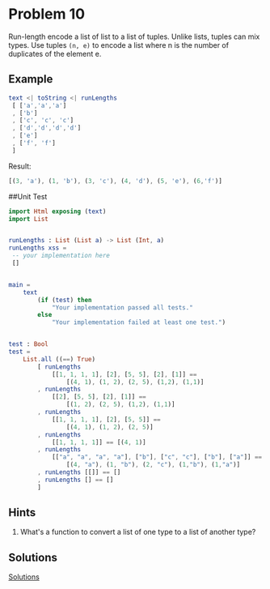 # Problem 10
Run-length encode a list of list to a list of tuples. Unlike lists, tuples can mix types. Use tuples ```(n, e)``` to encode a list where n is the number of duplicates of the element e.

## Example

```elm
text <| toString <| runLengths
 [ ['a','a','a']
 , ['b']
 , ['c', 'c', 'c']
 , ['d','d','d','d']
 , ['e']
 , ['f', 'f']
 ]
```

Result:

```elm
[(3, 'a'), (1, 'b'), (3, 'c'), (4, 'd'), (5, 'e'), (6,'f')]
```

##Unit Test

```elm
import Html exposing (text)
import List


runLengths : List (List a) -> List (Int, a)
runLengths xss =
 -- your implementation here
 []


main =
    text
        (if (test) then
            "Your implementation passed all tests."
        else
            "Your implementation failed at least one test.")


test : Bool
test =
    List.all ((==) True)
        [ runLengths
            [[1, 1, 1, 1], [2], [5, 5], [2], [1]] ==
                [(4, 1), (1, 2), (2, 5), (1,2), (1,1)]
        , runLengths
            [[2], [5, 5], [2], [1]] ==
                [(1, 2), (2, 5), (1,2), (1,1)]
        , runLengths
            [[1, 1, 1, 1], [2], [5, 5]] ==
                [(4, 1), (1, 2), (2, 5)]
        , runLengths
            [[1, 1, 1, 1]] == [(4, 1)]
        , runLengths
            [["a", "a", "a", "a"], ["b"], ["c", "c"], ["b"], ["a"]] ==
                [(4, "a"), (1, "b"), (2, "c"), (1,"b"), (1,"a")]
        , runLengths [[]] == []
        , runLengths [] == []
        ]
```

## Hints

1. What's a function to convert a list of one type to a list of another type?

## Solutions
[Solutions](../s/s10.md)
